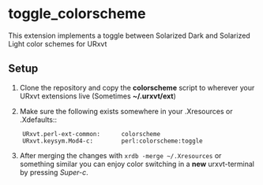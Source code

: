 # toggle_colorscheme

This extension implements a toggle between Solarized Dark and Solarized Light color schemes for URxvt

## Setup

1. Clone the repository and copy the **colorscheme** script to wherever your URxvt extensions live (Sometimes __~/.urxvt/ext__)

2. Make sure the following exists somewhere in your .Xresources or .Xdefaults::
```
    URxvt.perl-ext-common:      colorscheme
    URxvt.keysym.Mod4-c:        perl:colorscheme:toggle
```
3. After merging the changes with `xrdb -merge ~/.Xresources` or something similar you can enjoy color switching in a **new** urxvt-terminal by pressing _Super-c_.

